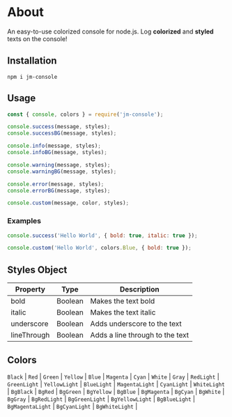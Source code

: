 # About

An easy-to-use colorized console for node.js.
Log **colorized** and **styled** texts on the console!

## Installation

```
npm i jm-console
```

## Usage

```javascript
const { console, colors } = require('jm-console');

console.success(message, styles);
console.successBG(message, styles);

console.info(message, styles);
console.infoBG(message, styles);

console.warning(message, styles);
console.warningBG(message, styles);

console.error(message, styles);
console.errorBG(message, styles);

console.custom(message, color, styles);
```

### Examples

```javascript
console.success('Hello World', { bold: true, italic: true });

console.custom('Hello World', colors.Blue, { bold: true });
```

## Styles Object

| Property    | Type    | Description                     |
| ----------- | ------- | ------------------------------- |
| bold        | Boolean | Makes the text bold             |
| italic      | Boolean | Makes the text italic           |
| underscore  | Boolean | Adds underscore to the text     |
| lineThrough | Boolean | Adds a line through to the text |

## Colors

`Black` | `Red` | `Green` | `Yellow` | `Blue` | `Magenta` | `Cyan` | `White` | `Gray` | `RedLight` | `GreenLight` | `YellowLight` | `BlueLight` | `MagentaLight` | `CyanLight` | `WhiteLight` | `BgBlack` | `BgRed` | `BgGreen` | `BgYellow` | `BgBlue` | `BgMagenta` | `BgCyan` | `BgWhite` | `BgGray` | `BgRedLight` | `BgGreenLight` | `BgYellowLight` | `BgBlueLight` | `BgMagentaLight` | `BgCyanLight` | `BgWhiteLight` |
